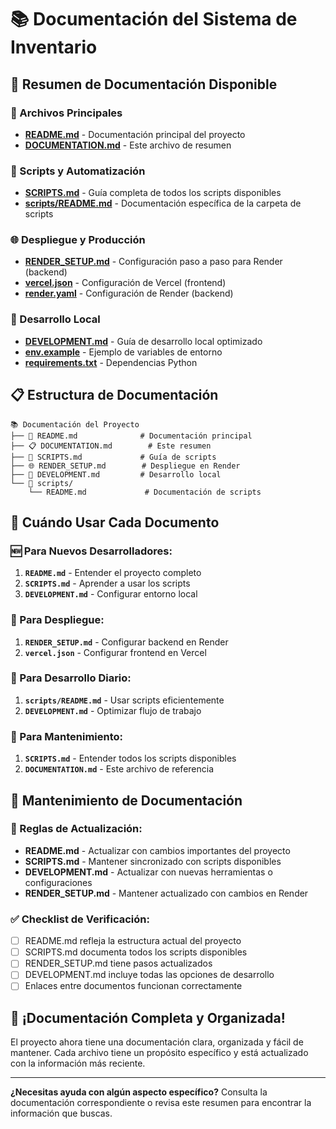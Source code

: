 # 📚 Documentación del Sistema de Inventario

## 🎯 **Resumen de Documentación Disponible**

### **📖 Archivos Principales**
- **[README.md](README.md)** - Documentación principal del proyecto
- **[DOCUMENTATION.md](DOCUMENTATION.md)** - Este archivo de resumen

### **🚀 Scripts y Automatización**
- **[SCRIPTS.md](SCRIPTS.md)** - Guía completa de todos los scripts disponibles
- **[scripts/README.md](scripts/README.md)** - Documentación específica de la carpeta de scripts

### **🌐 Despliegue y Producción**
- **[RENDER_SETUP.md](RENDER_SETUP.md)** - Configuración paso a paso para Render (backend)
- **[vercel.json](vercel.json)** - Configuración de Vercel (frontend)
- **[render.yaml](render.yaml)** - Configuración de Render (backend)

### **🔧 Desarrollo Local**
- **[DEVELOPMENT.md](DEVELOPMENT.md)** - Guía de desarrollo local optimizado
- **[env.example](env.example)** - Ejemplo de variables de entorno
- **[requirements.txt](requirements.txt)** - Dependencias Python

## 📋 **Estructura de Documentación**

```
📚 Documentación del Proyecto
├── 📖 README.md              # Documentación principal
├── 📋 DOCUMENTATION.md        # Este resumen
├── 🚀 SCRIPTS.md             # Guía de scripts
├── 🌐 RENDER_SETUP.md        # Despliegue en Render
├── 🔧 DEVELOPMENT.md         # Desarrollo local
└── 📁 scripts/
    └── README.md             # Documentación de scripts
```

## 🎯 **Cuándo Usar Cada Documento**

### **🆕 Para Nuevos Desarrolladores:**
1. **`README.md`** - Entender el proyecto completo
2. **`SCRIPTS.md`** - Aprender a usar los scripts
3. **`DEVELOPMENT.md`** - Configurar entorno local

### **🚀 Para Despliegue:**
1. **`RENDER_SETUP.md`** - Configurar backend en Render
2. **`vercel.json`** - Configurar frontend en Vercel

### **🔧 Para Desarrollo Diario:**
1. **`scripts/README.md`** - Usar scripts eficientemente
2. **`DEVELOPMENT.md`** - Optimizar flujo de trabajo

### **📝 Para Mantenimiento:**
1. **`SCRIPTS.md`** - Entender todos los scripts disponibles
2. **`DOCUMENTATION.md`** - Este archivo de referencia

## 🔄 **Mantenimiento de Documentación**

### **📝 Reglas de Actualización:**
- **README.md** - Actualizar con cambios importantes del proyecto
- **SCRIPTS.md** - Mantener sincronizado con scripts disponibles
- **DEVELOPMENT.md** - Actualizar con nuevas herramientas o configuraciones
- **RENDER_SETUP.md** - Mantener actualizado con cambios en Render

### **✅ Checklist de Verificación:**
- [ ] README.md refleja la estructura actual del proyecto
- [ ] SCRIPTS.md documenta todos los scripts disponibles
- [ ] RENDER_SETUP.md tiene pasos actualizados
- [ ] DEVELOPMENT.md incluye todas las opciones de desarrollo
- [ ] Enlaces entre documentos funcionan correctamente

## 🎉 **¡Documentación Completa y Organizada!**

El proyecto ahora tiene una documentación clara, organizada y fácil de mantener. Cada archivo tiene un propósito específico y está actualizado con la información más reciente.

---

**¿Necesitas ayuda con algún aspecto específico?** Consulta la documentación correspondiente o revisa este resumen para encontrar la información que buscas.

